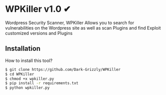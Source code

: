 # WPKiller v1.0 ✔

Wordpress Security Scanner, WPKiller Allows you to search for vulnerabilities on the Wordpress site as well as scan Plugins and find Exploit customized versions and Plugins

## Installation

How to install this tool?

```bash
$ git clone https://github.com/Dark-Grizzly/WPKiller
$ cd WPKiller
$ chmod +x wpkiller.py
$ pip install -r requirements.txt
$ python wpkiller.py
```
